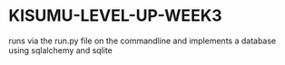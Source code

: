 # KISUMU-LEVEL-UP-WEEK3
runs via the run.py file on the commandline and implements a database using sqlalchemy and sqlite
